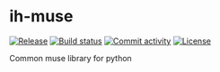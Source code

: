 # ih-muse

[![Release](https://img.shields.io/github/v/release/infinitehaiku/ih-muse)](https://img.shields.io/github/v/release/infinitehaiku/ih-muse)
[![Build status](https://img.shields.io/github/actions/workflow/status/infinitehaiku/ih-muse/main.yml?branch=main)](https://github.com/infinitehaiku/ih-muse/actions/workflows/main.yml?query=branch%3Amain)
[![Commit activity](https://img.shields.io/github/commit-activity/m/infinitehaiku/ih-muse)](https://img.shields.io/github/commit-activity/m/infinitehaiku/ih-muse)
[![License](https://img.shields.io/github/license/infinitehaiku/ih-muse)](https://img.shields.io/github/license/infinitehaiku/ih-muse)

Common muse library for python
